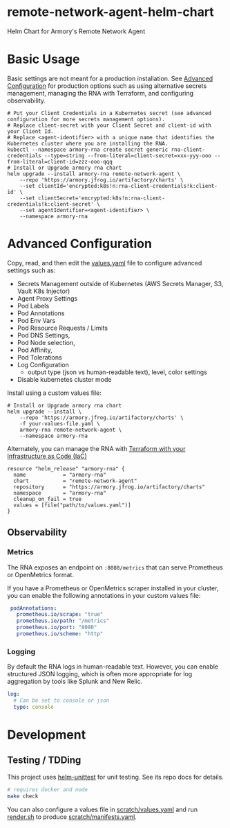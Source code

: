 # remote-network-agent-helm-chart
Helm Chart for Armory's Remote Network Agent

# Basic Usage

Basic settings are not meant for a production installation. See [Advanced Configuration](#advanced-configuration) for production options such as using alternative secrets management, managing the RNA with Terraform, and configuring observability.

```shell
# Put your Client Credentials in a Kubernetes secret (see advanced configuration for more secrets management options).
# Replace client-secret with your Client Secret and client-id with your Client Id.
# Replace <agent-identifier> with a unique name that identifies the Kubernetes cluster where you are installing the RNA.
kubectl --namespace armory-rna create secret generic rna-client-credentials --type=string --from-literal=client-secret=xxx-yyy-ooo --from-literal=client-id=zzz-ooo-qqq
# Install or Upgrade armory rna chart
helm upgrade --install armory-rna remote-network-agent \
    --repo 'https://armory.jfrog.io/artifactory/charts' \
    --set clientId='encrypted:k8s!n:rna-client-credentials!k:client-id' \
    --set clientSecret='encrypted:k8s!n:rna-client-credentials!k:client-secret' \
    --set agentIdentifier=<agent-identifier> \
    --namespace armory-rna
```

# Advanced Configuration

Copy, read, and then edit the [values.yaml](values.yaml) file to configure advanced settings such as:

- Secrets Management outside of Kubernetes (AWS Secrets Manager, S3, Vault K8s Injector)
- Agent Proxy Settings
- Pod Labels
- Pod Annotations
- Pod Env Vars
- Pod Resource Requests / Limits
- Pod DNS Settings, 
- Pod Node selection, 
- Pod Affinity, 
- Pod Tolerations
- Log Configuration
  - output type (json vs human-readable text), level, color settings
- Disable kubernetes cluster mode

Install using a custom values file:

```shell
# Install or Upgrade armory rna chart
helm upgrade --install \
    --repo 'https://armory.jfrog.io/artifactory/charts' \
    -f your-values-file.yaml \
    armory-rna remote-network-agent \
    --namespace armory-rna
```

Alternately, you can manage the RNA with [Terraform with your Infrastructure as Code (IaC)](https://registry.terraform.io/providers/hashicorp/helm/latest/docs/resources/release)

```hcl
resource "helm_release" "armory-rna" {
  name            = "armory-rna"
  chart           = "remote-network-agent"
  repository      = "https://armory.jfrog.io/artifactory/charts"
  namespace       = "armory-rna"
  cleanup_on_fail = true
  values = [file("path/to/values.yaml")]
}
```

## Observability

### Metrics

The RNA exposes an endpoint on `:8080/metrics` that can serve Prometheus or OpenMetrics format.

If you have a Prometheus or OpenMetrics scraper installed in your cluster, you can enable the following annotations in your custom values file:

```yaml
 podAnnotations:
   prometheus.io/scrape: "true"
   prometheus.io/path: "/metrics"
   prometheus.io/port: "8080"
   prometheus.io/scheme: "http"
```

### Logging

By default the RNA logs in human-readable text. However, you can enable structured JSON logging, which is often more appropriate for log aggregation by tools like Splunk and New Relic.

```yaml
log:
  # Can be set to console or json
  type: console
```

# Development

## Testing / TDDing

This project uses [helm-unittest](https://github.com/quintush/helm-unittest) for unit testing. See its repo docs for details. 

```bash
# requires docker and node
make check
```

You can also configure a values file in [scratch/values.yaml](scratch/values.yaml) and run [render.sh](render.sh) to produce  [scratch/manifests.yaml](scratch/manifests.yaml).

